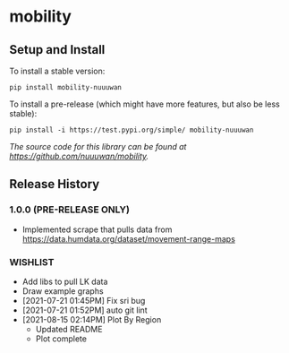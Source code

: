 
# mobility

## Setup and Install

To install a stable version:

```
pip install mobility-nuuuwan
```

To install a pre-release (which might have more features, but also be
less stable):

```
pip install -i https://test.pypi.org/simple/ mobility-nuuuwan
```

*The source code for this library can be found at https://github.com/nuuuwan/mobility.*

## Release History

### 1.0.0 (PRE-RELEASE ONLY)
* Implemented scrape that pulls data from https://data.humdata.org/dataset/movement-range-maps

### WISHLIST
* Add libs to pull LK data
* Draw example graphs
* [2021-07-21 01:45PM] Fix sri bug
* [2021-07-21 01:52PM] auto git lint
* [2021-08-15 02:14PM] Plot By Region
  * Updated README
  * Plot complete
